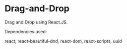 # Drag-and-Drop

Drag and Drop using React.JS.

Dependencies used:

react,
react-beautiful-dnd,
react-dom,
react-scripts,
uuid

